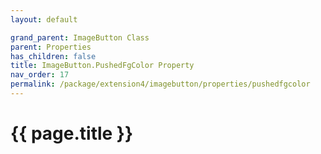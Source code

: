 ```yaml
---
layout: default

grand_parent: ImageButton Class
parent: Properties
has_children: false
title: ImageButton.PushedFgColor Property
nav_order: 17
permalink: /package/extension4/imagebutton/properties/pushedfgcolor
---
```

# {{ page.title }}